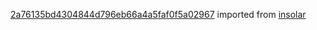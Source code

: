 [2a76135bd4304844d796eb66a4a5faf0f5a02967](https://github.com/insolar/insolar/commit/2a76135bd4304844d796eb66a4a5faf0f5a02967) imported from [insolar](https://github.com/insolar/insolar)
